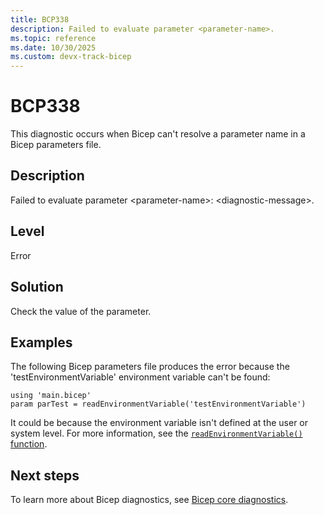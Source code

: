 ```yaml
---
title: BCP338
description: Failed to evaluate parameter <parameter-name>.
ms.topic: reference
ms.date: 10/30/2025
ms.custom: devx-track-bicep
---
```


# BCP338

This diagnostic occurs when Bicep can't resolve a parameter name in a Bicep parameters file.

## Description

Failed to evaluate parameter \<parameter-name>: \<diagnostic-message>.

## Level

Error

## Solution

Check the value of the parameter.

## Examples

The following Bicep parameters file produces the error because the 'testEnvironmentVariable' environment variable can't be found:

```bicep
using 'main.bicep'
param parTest = readEnvironmentVariable('testEnvironmentVariable')
```

It could be because the environment variable isn't defined at the user or system level. For more information, see the [`readEnvironmentVariable()` function](../bicep-functions-parameters-file.md#readenvironmentvariable).

## Next steps

To learn more about Bicep diagnostics, see [Bicep core diagnostics](../bicep-core-diagnostics.md).
